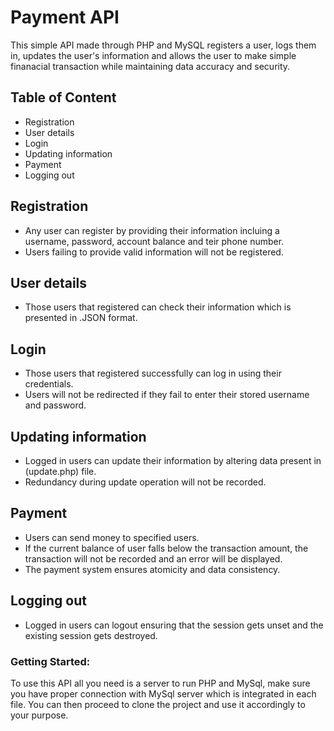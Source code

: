 # Payment API

This simple API made through PHP and MySQL registers a user, logs them in, updates the user's information and allows the user to make simple finanacial transaction while maintaining data accuracy and security. 

## Table of Content

- Registration
- User details
- Login
- Updating information
- Payment
- Logging out 

## Registration
- Any user can register by providing their information incluing a username, password, account balance and teir phone number.
- Users failing to provide valid information will not be registered.

## User details
- Those users that registered can check their information which is presented in .JSON format.

## Login
- Those users that registered successfully can log in using their credentials.
- Users will not be redirected if they fail to enter their stored username and password.

## Updating information
- Logged in users can update their information by altering data present in (update.php) file.
- Redundancy during update operation will not be recorded. 

## Payment
- Users can send money to specified users.
- If the current balance of user falls below the transaction amount, the transaction will not be recorded and an error will be displayed.
- The payment system ensures atomicity and data consistency.

## Logging out
- Logged in users can logout ensuring that the session gets unset and the existing session gets destroyed.

### Getting Started:
To use this API all you need is a server to run PHP and MySql, make sure you have proper connection with MySql server which is integrated in each file. You can then proceed to clone the project and use it accordingly to your purpose.

